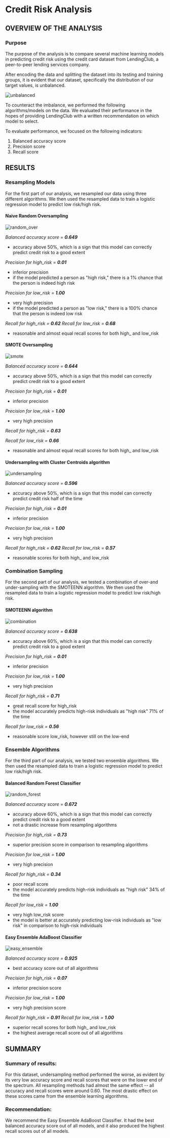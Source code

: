 # Credit Risk Analysis

## OVERVIEW OF THE ANALYSIS

### Purpose

The purpose of the analysis is to compare several machine learning models in predicting credit risk using the credit card dataset from LendingClub, a peer-to-peer lending services company. 

After encoding the data and splitting the dataset into its testing and training groups, it is evident that our dataset, specifically the distribution of our target values, is unbalanced. 

![unbalanced](/Resources/unbalanced.png)

To counteract the imbalance, we performed the following algorithms/models on the data. We evaluated their performance in the hopes of providing LendingClub with a written recommendation on which model to select. 

To evaluate performance, we focused on the following indicators:

1. Balanced accuracy score
2. Precision score
3. Recall score


## RESULTS

### Resampling Models

For the first part of our analysis, we resampled our data using three different algorithms. We then used the resampled data to train a logistic regression model to predict low risk/high risk. 

#### Naive Random Oversampling
![random_over](/Resources/random_over.png)

*Balanced accuracy score = **0.649***
- accuracy above 50%, which is a sign that this model can correctly predict credit risk to a good extent

*Precision for high_risk = **0.01***
- inferior precision
- if the model predicted a person as "high risk," there is a 1% chance that the person is indeed high risk

*Precision for low_risk = **1.00***
- very high precision
- if the model predicted a person as "low risk," there is a 100% chance that the person is indeed low risk 

*Recall for high_risk = **0.62***
*Recall for low_risk = **0.68***
- reasonable and almost equal recall scores for both high_ and low_risk


#### SMOTE Oversampling
![smote](/Resources/smote.png)

*Balanced accuracy score = **0.644***
- accuracy above 50%, which is a sign that this model can correctly predict credit risk to a good extent

*Precision for high_risk = **0.01***
- inferior precision

*Precision for low_risk = **1.00***
- very high precision

*Recall for high_risk = **0.63***

*Recall for low_risk = **0.66***
- reasonable and almost equal recall scores for both high_ and low_risk


#### Undersampling with Cluster Centroids algorithm
![undersampling](/Resources/undersampling.png)

*Balanced accuracy score = **0.596***
- accuracy above 50%, which is a sign that this model can correctly predict credit risk half of the time

*Precision for high_risk = **0.01***
- inferior precision

*Precision for low_risk = **1.00***
- very high precision

*Recall for high_risk = **0.62***
*Recall for low_risk = **0.57***
- reasonable scores for both high_ and low_risk


### Combination Sampling

For the second part of our analysis, we tested a combination of over-and under-sampling with the SMOTEENN algorithm. We then used the resampled data to train a logistic regression model to predict low risk/high risk. 

#### SMOTEENN algorithm 
![combination](/Resources/combination.png)

*Balanced accuracy score = **0.638***
- accuracy above 60%, which is a sign that this model can correctly predict credit risk to a good extent

*Precision for high_risk = **0.01***
- inferior precision

*Precision for low_risk = **1.00***
- very high precision

*Recall for high_risk = **0.71***
- great recall score for high_risk
- the model accurately predicts high-risk individuals as "high risk" 71% of the time 

*Recall for low_risk = **0.56***
- reasonable score low_risk, however still on the low-end


### Ensemble Algorithms

For the third part of our analysis, we tested two ensemble algorithms. We then used the resampled data to train a logistic regression model to predict low risk/high risk. 

#### Balanced Random Forest Classifier
![random_forest](/Resources/random_forest.png)

*Balanced accuracy score = **0.672***
- accuracy above 60%, which is a sign that this model can correctly predict credit risk to a good extent
- not a drastic increase from resampling algorithms

*Precision for high_risk = **0.73***
- superior precision score in comparison to resampling algorithms

*Precision for low_risk = **1.00***
- very high precision

*Recall for high_risk = **0.34***
- poor recall score
- the model accurately predicts high-risk individuals as "high risk" 34% of the time 

*Recall for low_risk = **1.00***
- very high low_risk score
- the model is better at accurately predicting low-risk individuals as "low risk" in comparison to high-risk individuals


#### Easy Ensemble AdaBoost Classifier
![easy_ensemble](/Resources/easy_ensemble.png)

*Balanced accuracy score = **0.925***
- best accuracy score out of all algorithms 

*Precision for high_risk = **0.07***
- inferior precision score

*Precision for low_risk = **1.00***
- very high precision score

*Recall for high_risk = **0.91***
*Recall for low_risk = **1.00***
- superior recall scores for both high_ and low_risk  
- the highest average recall score out of all algorithms


## SUMMARY

### Summary of results:

For this dataset, undersampling method performed the worse, as evident by its very low accuracy score and recall scores that were on the lower end of the spectrum.
All resampling methods had almost the same effect -- all accuracy and recall scores were around 0.60. The most drastic effect on these scores came from the ensemble learning algorithms. 

### Recommendation: 

We recommend the Easy Ensemble AdaBoost Classifier. It had the best balanced accuracy score out of all models, and it also produced the highest recall scores out of all models. 
